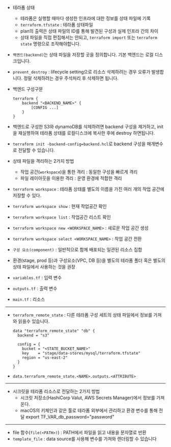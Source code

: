 - 테라폼 상태
  - 테라폼은 실행할 때마다 생성한 인프라에 대한 정보를 상태 파일에 기록
  - `terraform.tfstate` : 테라폼 상태파일
  - plan의 출력은 상태 파일의 ID를 통해 발견된 구성과 실제 인프라 간의 차이
  - 상태 파일을 직접 편집해서는 안되고, `terraform import` 또는 `terraform state` 명령으로 조작해야합니다.
- `백엔드(backend)`는 상태 파일을 저장할 곳을 정의합니다. 기본 백엔드는 로컬 디스크입니다.

- `prevent_destroy` : lifecycle setting으로 리소스 삭제하려는 경우 오류가 발생합니다. 정말 삭제하려는 경우 주석처리 후 삭제하면 됩니다.

- 백엔드 구성구문
    ```
    terraform {
        backend "<BACKEND_NAME>" {
            [CONFIG ...]
        }
    }
    ```

- 백엔드로 구성한 S3와 dynamoDB를 삭제하려면 backend 구성을 제거하고, init을 재실행하여 테라폼 상태를 로컬디스크에 복사한 후에 destroy 하면됩니다.

- `terraform init -backend-config=backend.hcl`로 backend 구성을 매개변수로 전달할 수 있습니다.

- 상태 파일을 격리하는 2가지 방법
  - 작업 공간(`workspace`)을 통한 격리 : 동일한 구성을 빠르게 격리
  - 파일 레이아웃을 이용한 격리 : 운영 환경에 적합한 격리

- `terraform workspace` : 테라폼 상태를 별도의 이름을 가진 여러 개의 작업 공간에 저장할 수 있다.

- `terraform workspace show` : 현재 작업공간 확인
- `terraform workspace list` : 작업공간 리스트 확인
- `terraform workspace new <WORKSPACE_NAME>` : 새로운 작업 공간 생성
- `terraform workspace select <WORKSPACE_NAME>` : 작업 공간 전환

- `구성 요소(component)` : 일반적으로 함께 배포되는 일관된 리소스 집합
- 환경(stage, prod 등)과 구성요소(VPC, DB 등)을 별도의 테라폼 폴더 혹은 별도의 상태 파일에서 사용하는 것을 권장

- `variables.tf` : 입력 변수
- `outputs.tf` : 출력 변수
- `main.tf` : 리소스
---
- `terraform_remote_state` : 다른 테라폼 구성 세트의 상태 파일에서 정보를 가져와 읽을수 있습니다.
  ```
  data "terraform_remote_state" "db" {
    backend = "s3"

    config = {
      bucket = "<STATE_BUCKET_NAME>"
      key    = "stage/data-stores/mysql/terraform.tfstate"
      region = "us-east-2"
    }
  }
  ```
- `data.terraform_remote_state.<NAME>.outputs.<ATTRIBUTE>`

---
- 시크릿을 테라폼 리소스로 전달하는 2가지 방법
  - 시크릿 저장소(HashiCorp Valut, AWS Secrets Manager)에서 정보를 가져온다.
  - macOS의 키체인과 같은 툴로 테라폼 외부에서 관리하고 환경 변수를 통해 전달
    export TF_VAR_db_password="password"
---
- file 함수(`file(<PATH>)`) : PATH에서 파일을 읽고 내용을 문자열로 반환
- `template_file` : data source를 사용해 변수를 가져와 렌더링할 수 있습니다